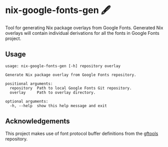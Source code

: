 # nix-google-fonts-gen 🖋

Tool for generating Nix package overlays from Google Fonts. Generated Nix
overlays will contain individual derivations for all the fonts in Google Fonts
project.

## Usage

```
usage: nix-google-fonts-gen [-h] repository overlay

Generate Nix package overlay from Google Fonts repository.

positional arguments:
  repository  Path to local Google Fonts Git repository.
  overlay     Path to overlay directory.

optional arguments:
  -h, --help  show this help message and exit
```

## Acknowledgements

This project makes use of font protocol buffer definitions from the
[gftools](https://github.com/googlefonts/gftools) repository.

